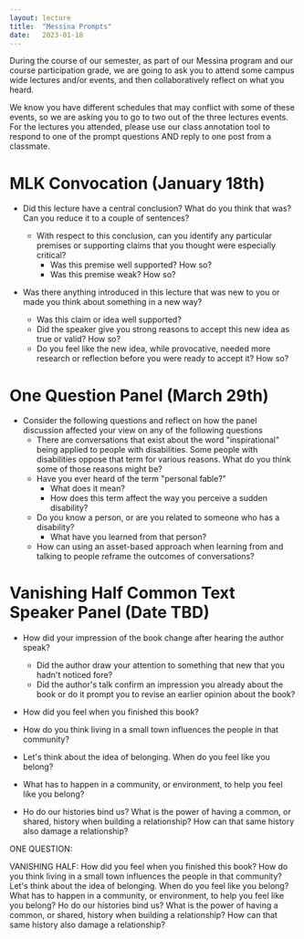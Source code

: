 ```yaml
---
layout: lecture
title:  "Messina Prompts"
date:   2023-01-18
---
```


During the course of our semester, as part of our Messina program and our course participation grade, we are going to ask you to attend some campus wide lectures and/or events, and then collaboratively reflect on what you heard. 

We know you have different schedules that may conflict with some of these events, so we are asking you to go to two out of the three lectures events. For the lectures you attended, please use our class annotation tool to respond to one of the prompt questions AND reply to one post from a classmate.


# MLK Convocation (January 18th)

* Did this lecture have a central conclusion? What do you think that was? Can you reduce it to a couple of sentences?
  * With respect to this conclusion, can you identify any particular premises or supporting claims that you thought were especially critical? 
    * Was this premise well supported? How so?
    * Was this premise weak? How so?

* Was there anything introduced in this lecture that was new to you or made you think about something in a new way?
  * Was this claim or idea well supported? 
  * Did the speaker give you strong reasons to accept this new idea as true or valid? How so? 
  * Do you feel like the new idea, while provocative, needed more research or reflection before you were ready to accept it? How so?

# One Question Panel (March 29th)

* Consider the following questions and reflect on how the panel discussion affected your view on any of the following questions
  * There are conversations that exist about the word "inspirational" being applied to people with disabilities.  Some people with disabilities oppose that term for various reasons. What do you think some of those reasons might be?
  * Have you ever heard of the term "personal fable?" 
    * What does it mean?  
    * How does this term affect the way you perceive a sudden disability?
  * Do you know a person, or are you related to someone who has a disability? 
    * What have you learned from that person?  
  * How can using an asset-based approach when learning from and talking to people reframe the outcomes of conversations?

# Vanishing Half Common Text Speaker Panel (Date TBD)

* How did your impression of the book change after hearing the author speak?
  * Did the author draw your attention to something that new that you hadn't noticed fore?
  * Did the author's talk confirm an impression you already about the book or do it prompt you to revise an earlier opinion about the book?

* How did you feel when you finished this book?
* How do you think living in a small town influences the people in that community?
* Let's think about the idea of belonging.  When do you feel like you belong? 
* What has to happen in a community, or environment, to help you feel like you belong?
* Ho do our histories bind us?  What is the power of having a common, or shared, history when building a relationship?  How can that same history also damage a relationship?



ONE QUESTION:

VANISHING HALF:
How did you feel when you finished this book?
How do you think living in a small town influences the people in that community?
Let's think about the idea of belonging.  When do you feel like you belong?  What has to happen in a community, or environment, to help you feel like you belong?
Ho do our histories bind us?  What is the power of having a common, or shared, history when building a relationship?  How can that same history also damage a relationship?